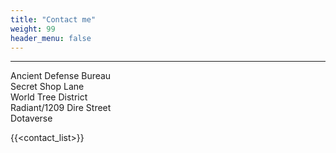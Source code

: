 ```yaml
---
title: "Contact me"
weight: 99
header_menu: false
---
```


---

Ancient Defense Bureau  
Secret Shop Lane  
World Tree District  
Radiant/1209 Dire Street  
Dotaverse  

{{<contact_list>}}
